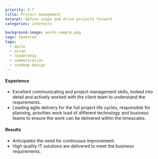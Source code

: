 ```yaml
---
priority: 0.7
title: Project management
excerpt: Define scope and drive projects forward
categories: interests

background-image: works-sample.png
tags: featured
tags:
  - agile
  - scrum
  - leadership
  - communication
  - roadmap-design
---
```


#### Experience 

- Excellent communicating and project management skills, looked into detail and actively worked with the client team to understand the requirements.
- Leading agile delivery for the full project life cycles, responsible for planning, priorities work load of different technology and business teams to ensure the work can be delivered within the timescales. 

#### Results

- Anticipates the need for continuous improvement. 
- High quality IT solutions are delivered to meet the business requirements.